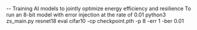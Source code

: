 -- Training AI models to jointly optimize energy efficiency and resilience
To run an 8-bit model with error injection at the rate of 0.01
python3 zs_main.py resnet18 eval cifar10 -cp checkpoint.pth -p 8 -err 1 -ber 0.01

